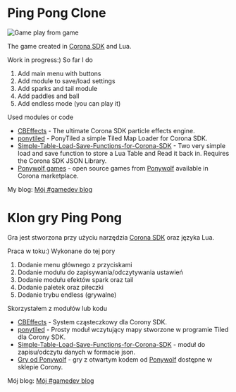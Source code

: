 # Ping Pong Clone

![Game play from game](http://i.imgur.com/Qxq3Y0c.gif)

The game created in [Corona SDK](https://coronalabs.com/corona-sdk/) and Lua. 

Work in progress:) So far I do

1. Add main menu with buttons
1. Add module to save/load settings
1. Add sparks and tail module
1. Add paddles and ball
1. Add endless mode (you can play it)

Used modules or code

* [CBEffects](https://github.com/ldurniat/CBEffects) - The ultimate Corona SDK particle effects engine.
* [ponytiled](https://github.com/ponywolf/ponytiled) - PonyTiled a simple Tiled Map Loader for Corona SDK.
* [Simple-Table-Load-Save-Functions-for-Corona-SDK](https://github.com/robmiracle/Simple-Table-Load-Save-Functions-for-Corona-SDK) - Two very simple load and save function to store a Lua Table and Read it back in. Requires the Corona SDK JSON Library.
* [Ponywolf games](https://marketplace.coronalabs.com/vendor/b244ad3e-52d1-48da-9756-ad936eab1ee7) - open source games from [Ponywolf](http://ponywolf.com) available in Corona marketplace. 

My blog: [Mój #gamedev blog](https://ldurniat.wordpress.com)

# Klon gry Ping Pong 

Gra jest stworzona przy użyciu narzędzia [Corona SDK](https://coronalabs.com/corona-sdk/) oraz języka Lua.

Praca w toku:) Wykonane do tej pory

1. Dodanie menu głównego z przyciskami
1. Dodanie modułu do zapisywania/odczytywania ustawień
1. Dodanie modułu efektów spark oraz tail
1. Dodanie paletek oraz piłeczki
1. Dodanie trybu endless (grywalne)

Skorzystałem z modułów lub kodu

* [CBEffects](https://github.com/ldurniat/CBEffects) - System cząsteczkowy dla Corony SDK. 
* [ponytiled](https://github.com/ponywolf/ponytiled) - Prosty moduł wczytujący mapy stworzone w programie Tiled dla Corony SDK.
* [Simple-Table-Load-Save-Functions-for-Corona-SDK](https://github.com/robmiracle/Simple-Table-Load-Save-Functions-for-Corona-SDK) - moduł do zapisu/odczytu danych w formacie json.
* [Gry od Ponywolf](https://marketplace.coronalabs.com/vendor/b244ad3e-52d1-48da-9756-ad936eab1ee7) - gry z otwartym kodem od [Ponywolf](http://ponywolf.com) dostępne w sklepie Corony. 

Mój blog: [Mój #gamedev blog](https://ldurniat.wordpress.com)